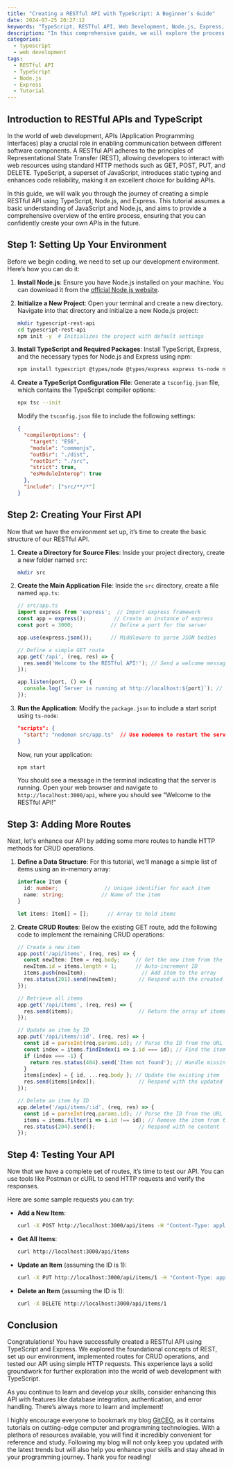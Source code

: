 ```yaml
---
title: "Creating a RESTful API with TypeScript: A Beginner’s Guide"
date: 2024-07-25 20:27:12
keywords: "TypeScript, RESTful API, Web Development, Node.js, Express, Tutorial"
description: "In this comprehensive guide, we will explore the process of creating a RESTful API using TypeScript. We will cover essential concepts of REST, how to set up a TypeScript environment, and develop a simple API with Node.js and Express. By the end of this tutorial, you'll have a solid foundation in building APIs with TypeScript, ensuring efficient development practices and robust solutions. This guide is designed for beginners and will provide step-by-step instructions, including code snippets and detailed explanations. Let's get started!"
categories:
  - typescript
  - web development
tags:
  - RESTful API
  - TypeScript
  - Node.js
  - Express
  - Tutorial
---
```


## Introduction to RESTful APIs and TypeScript

In the world of web development, APIs (Application Programming Interfaces) play a crucial role in enabling communication between different software components. A RESTful API adheres to the principles of Representational State Transfer (REST), allowing developers to interact with web resources using standard HTTP methods such as GET, POST, PUT, and DELETE. TypeScript, a superset of JavaScript, introduces static typing and enhances code reliability, making it an excellent choice for building APIs. 

In this guide, we will walk you through the journey of creating a simple RESTful API using TypeScript, Node.js, and Express. This tutorial assumes a basic understanding of JavaScript and Node.js, and aims to provide a comprehensive overview of the entire process, ensuring that you can confidently create your own APIs in the future.

<!-- more -->

## Step 1: Setting Up Your Environment

Before we begin coding, we need to set up our development environment. Here’s how you can do it:

1. **Install Node.js**: Ensure you have Node.js installed on your machine. You can download it from the [official Node.js website](https://nodejs.org/).
   
2. **Initialize a New Project**:
   Open your terminal and create a new directory. Navigate into that directory and initialize a new Node.js project:
   ```bash
   mkdir typescript-rest-api
   cd typescript-rest-api
   npm init -y  # Initializes the project with default settings
   ```

3. **Install TypeScript and Required Packages**:
   Install TypeScript, Express, and the necessary types for Node.js and Express using npm:
   ```bash
   npm install typescript @types/node @types/express express ts-node nodemon --save-dev
   ```

4. **Create a TypeScript Configuration File**:
   Generate a `tsconfig.json` file, which contains the TypeScript compiler options:
   ```bash
   npx tsc --init
   ```
   Modify the `tsconfig.json` file to include the following settings:
   ```json
   {
     "compilerOptions": {
       "target": "ES6",                          
       "module": "commonjs",                    
       "outDir": "./dist",                      
       "rootDir": "./src",                      
       "strict": true,                          
       "esModuleInterop": true                   
     },
     "include": ["src/**/*"]
   }
   ```

## Step 2: Creating Your First API

Now that we have the environment set up, it’s time to create the basic structure of our RESTful API.

1. **Create a Directory for Source Files**:
   Inside your project directory, create a new folder named `src`:
   ```bash
   mkdir src
   ```

2. **Create the Main Application File**:
   Inside the `src` directory, create a file named `app.ts`:
   ```typescript
   // src/app.ts
   import express from 'express';  // Import express framework
   const app = express();         // Create an instance of express
   const port = 3000;            // Define a port for the server

   app.use(express.json());      // Middleware to parse JSON bodies

   // Define a simple GET route
   app.get('/api', (req, res) => {
     res.send('Welcome to the RESTful API!'); // Send a welcome message
   });

   app.listen(port, () => {
     console.log(`Server is running at http://localhost:${port}`); // Log the server's URL
   });
   ```

3. **Run the Application**:
   Modify the `package.json` to include a start script using `ts-node`:
   ```json
   "scripts": {
     "start": "nodemon src/app.ts"  // Use nodemon to restart the server automatically
   }
   ```
   Now, run your application:
   ```bash
   npm start
   ```

   You should see a message in the terminal indicating that the server is running. Open your web browser and navigate to `http://localhost:3000/api`, where you should see "Welcome to the RESTful API!"

## Step 3: Adding More Routes

Next, let's enhance our API by adding some more routes to handle HTTP methods for CRUD operations.

1. **Define a Data Structure**:
   For this tutorial, we'll manage a simple list of items using an in-memory array:
   ```typescript
   interface Item {
     id: number;               // Unique identifier for each item
     name: string;            // Name of the item
   }

   let items: Item[] = [];      // Array to hold items
   ```

2. **Create CRUD Routes**:
   Below the existing GET route, add the following code to implement the remaining CRUD operations:
   ```typescript
   // Create a new item
   app.post('/api/items', (req, res) => {
     const newItem: Item = req.body;     // Get the new item from the request body
     newItem.id = items.length + 1;      // Auto-increment ID
     items.push(newItem);                  // Add item to the array
     res.status(201).send(newItem);       // Respond with the created item
   });

   // Retrieve all items
   app.get('/api/items', (req, res) => {
     res.send(items);                     // Return the array of items
   });

   // Update an item by ID
   app.put('/api/items/:id', (req, res) => {
     const id = parseInt(req.params.id); // Parse the ID from the URL
     const index = items.findIndex(i => i.id === id); // Find the item index
     if (index === -1) {
       return res.status(404).send('Item not found'); // Handle missing item
     }
     items[index] = { id, ...req.body }; // Update the existing item
     res.send(items[index]);              // Respond with the updated item
   });

   // Delete an item by ID
   app.delete('/api/items/:id', (req, res) => {
     const id = parseInt(req.params.id); // Parse the ID from the URL
     items = items.filter(i => i.id !== id); // Remove the item from the array
     res.status(204).send();              // Respond with no content
   });
   ```

## Step 4: Testing Your API

Now that we have a complete set of routes, it’s time to test our API. You can use tools like Postman or cURL to send HTTP requests and verify the responses.

Here are some sample requests you can try:

- **Add a New Item**:
   ```bash
   curl -X POST http://localhost:3000/api/items -H "Content-Type: application/json" -d '{"name": "Item 1"}'
   ```

- **Get All Items**:
   ```bash
   curl http://localhost:3000/api/items
   ```

- **Update an Item** (assuming the ID is 1):
   ```bash
   curl -X PUT http://localhost:3000/api/items/1 -H "Content-Type: application/json" -d '{"name": "Updated Item 1"}'
   ```

- **Delete an Item** (assuming the ID is 1):
   ```bash
   curl -X DELETE http://localhost:3000/api/items/1
   ```

## Conclusion

Congratulations! You have successfully created a RESTful API using TypeScript and Express. We explored the foundational concepts of REST, set up our environment, implemented routes for CRUD operations, and tested our API using simple HTTP requests. This experience lays a solid groundwork for further exploration into the world of web development with TypeScript.

As you continue to learn and develop your skills, consider enhancing this API with features like database integration, authentication, and error handling. There’s always more to learn and implement!

I highly encourage everyone to bookmark my blog [GitCEO](https://gitceo.com), as it contains tutorials on cutting-edge computer and programming technologies. With a plethora of resources available, you will find it incredibly convenient for reference and study. Following my blog will not only keep you updated with the latest trends but will also help you enhance your skills and stay ahead in your programming journey. Thank you for reading!